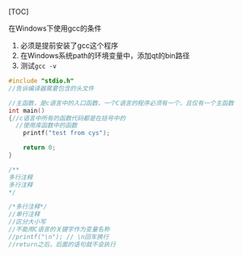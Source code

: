 [TOC]

在Windows下使用gcc的条件

1. 必须是提前安装了gcc这个程序
2. 在Windows系统path的环境变量中，添加qt的bin路径
3. 测试`gcc -v`



```c
#include "stdio.h"
//告诉编译器需要包含的头文件

//主函数，是c语言中的入口函数，一个C语言的程序必须有一个，且仅有一个主函数
int main()
{//c语言中所有的函数代码都是在括号中的
  //使用库函数中的函数
	printf("test from cys");

	return 0;
}

/**
多行注释
多行注释
*/

/*多行注释*/
//单行注释
//区分大小写
//不能用C语言的关键字作为变量名称
//printf("\n"); // \n回车换行
//return之后，后面的语句就不会执行
```

